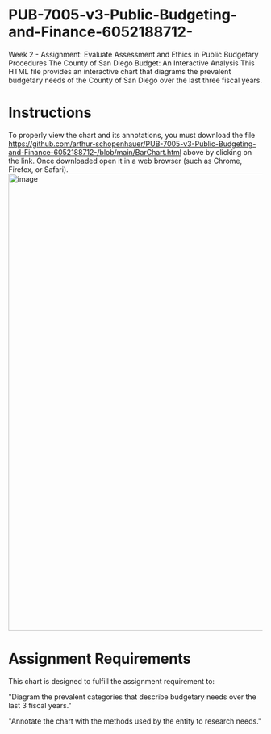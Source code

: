 # PUB-7005-v3-Public-Budgeting-and-Finance-6052188712-
Week 2 - Assignment: Evaluate Assessment and Ethics in Public Budgetary Procedures
The County of San Diego Budget: An Interactive Analysis
This HTML file provides an interactive chart that diagrams the prevalent budgetary needs of the County of San Diego over the last three fiscal years.

# Instructions
To properly view the chart and its annotations, you must download the file https://github.com/arthur-schopenhauer/PUB-7005-v3-Public-Budgeting-and-Finance-6052188712-/blob/main/BarChart.html above by clicking on the link. Once downloaded open it in a web browser (such as Chrome, Firefox, or Safari).
<img width="1280" height="905" alt="image" src="https://github.com/user-attachments/assets/3604eaec-d043-4356-b468-d61d3c5123d3" />

# Assignment Requirements
This chart is designed to fulfill the assignment requirement to:

"Diagram the prevalent categories that describe budgetary needs over the last 3 fiscal years."

"Annotate the chart with the methods used by the entity to research needs."
